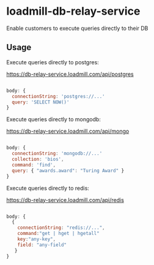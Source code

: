 # loadmill-db-relay-service
Enable customers to execute queries directly to their DB


## Usage


Execute queries directly to postgres:

https://db-relay-service.loadmill.com/api/postgres

```js

body: {
  connectionString: 'postgres://...'
  query: 'SELECT NOW()'
}
```

Execute queries directly to mongodb:

https://db-relay-service.loadmill.com/api/mongo

```js

body: {
  connectionString: 'mongodb://...'
  collection: 'bios',
  command: 'find',
  query: { "awards.award": "Turing Award" }
}
```


Execute queries directly to redis:

https://db-relay-service.loadmill.com/api/redis

```js

body: {
  {
    connectionString: "redis://...", 
    command:"get | hget | hgetall"
    key:"any-key",
    field: "any-field"
   }
}
```

